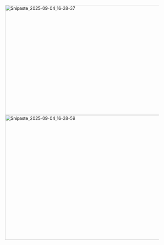 <img width="548" height="360" alt="Snipaste_2025-09-04_16-28-37" src="https://github.com/user-attachments/assets/bf376193-5b0b-4d9f-819a-b5010eff63bf" />
<img width="529" height="408" alt="Snipaste_2025-09-04_16-28-59" src="https://github.com/user-attachments/assets/5eed113c-ee7f-4882-8810-83529decacce" />
